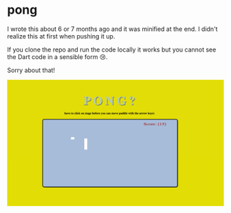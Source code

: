 # pong

I wrote this about 6 or 7 months ago and it was minified at the end.  I didn't realize this at first when pushing it up.

If you clone the repo and run the code locally it works but you cannot see the Dart code in a sensible form 😢.

Sorry about that!

![nick black code](https://github.com/nickBlack4/pong/blob/master/Pong.png "Pong")

